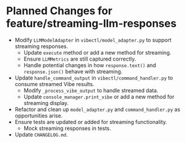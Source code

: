# Planned Changes for feature/streaming-llm-responses

- Modify `LLMModelAdapter` in `vibectl/model_adapter.py` to support streaming responses.
  - Update `execute` method or add a new method for streaming.
  - Ensure `LLMMetrics` are still captured correctly.
  - Handle potential changes in how `response.text()` and `response.json()` behave with streaming.
- Update `handle_command_output` in `vibectl/command_handler.py` to consume streamed Vibe results.
  - Modify `_process_vibe_output` to handle streamed data.
  - Update `console_manager.print_vibe` or add a new method for streaming display.
- Refactor and clean up `model_adapter.py` and `command_handler.py` as opportunities arise.
- Ensure tests are updated or added for streaming functionality.
  - Mock streaming responses in tests.
- Update `CHANGELOG.md`.
